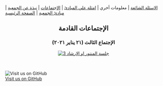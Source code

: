  [الاسئلة الشائعة](https://amateursanonymous.github.io/faq)  |
معلومات أخري |
 [امثلة علي المبادئ](https://amateursanonymous.github.io/principles-examples)  |
[الإجتماعات](https://amateursanonymous.github.io/meetings) | 
[نبذة عن الجمعية](https://amateursanonymous.github.io/about-us) | 
[مبادئ الجمعية](https://amateursanonymous.github.io/principles) | 
[الصفحة الرئيسية](https://amateursanonymous.github.io)

## <center> الإجتماعات القادمة </center>

### <center> الإجتماع الثالث (٢١ يناير ٢٠٢١) </center>

<p align="center">
  <a href="#"><img src="https://raw.githubusercontent.com/amateursanonymous/amateursanonymous.github.io/main/assets/mentor-soft-session-3-400.png" alt=" 3 جلسة المنتور او الإرشاد"/></a>
</p>

<br><br>
![Visit us on GitHub](https://raw.githubusercontent.com/amateursanonymous/amateursanonymous.github.io/main/assets/GitHub-logo-100.png)<br>
[Visit us on GitHub](https://github.com/amateursanonymous/amateursanonymous.github.io)
